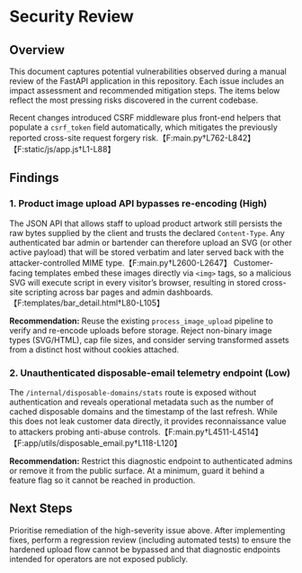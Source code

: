 # Security Review

## Overview
This document captures potential vulnerabilities observed during a manual review of the FastAPI application in this repository.
Each issue includes an impact assessment and recommended mitigation steps. The items below reflect the most pressing risks
discovered in the current codebase.

Recent changes introduced CSRF middleware plus front-end helpers that populate a `csrf_token` field automatically, which
mitigates the previously reported cross-site request forgery risk.【F:main.py†L762-L842】【F:static/js/app.js†L1-L88】

## Findings

### 1. Product image upload API bypasses re-encoding (High)
The JSON API that allows staff to upload product artwork still persists the raw bytes supplied by the client and trusts the
declared `Content-Type`. Any authenticated bar admin or bartender can therefore upload an SVG (or other active payload) that
will be stored verbatim and later served back with the attacker-controlled MIME type.【F:main.py†L2600-L2647】 Customer-facing
templates embed these images directly via `<img>` tags, so a malicious SVG will execute script in every visitor’s browser,
resulting in stored cross-site scripting across bar pages and admin dashboards.【F:templates/bar_detail.html†L80-L105】

**Recommendation:** Reuse the existing `process_image_upload` pipeline to verify and re-encode uploads before storage. Reject
non-binary image types (SVG/HTML), cap file sizes, and consider serving transformed assets from a distinct host without cookies
attached.

### 2. Unauthenticated disposable-email telemetry endpoint (Low)
The `/internal/disposable-domains/stats` route is exposed without authentication and reveals operational metadata such as the
number of cached disposable domains and the timestamp of the last refresh. While this does not leak customer data directly, it
provides reconnaissance value to attackers probing anti-abuse controls.【F:main.py†L4511-L4514】【F:app/utils/disposable_email.py†L118-L120】

**Recommendation:** Restrict this diagnostic endpoint to authenticated admins or remove it from the public surface. At a
minimum, guard it behind a feature flag so it cannot be reached in production.

## Next Steps
Prioritise remediation of the high-severity issue above. After implementing fixes, perform a regression review (including
automated tests) to ensure the hardened upload flow cannot be bypassed and that diagnostic endpoints intended for operators are
not exposed publicly.
